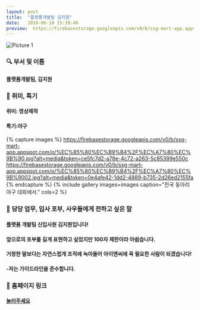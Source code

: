 ```yaml
---
layout: post
title:  "플랫폼개발팀 김지원"
date:   2018-06-10 15:39:40
preview:  https://firebasestorage.googleapis.com/v0/b/ssg-mart-app.appspot.com/o/%EB%8F%99%EA%B8%B0%EC%82%AC%EC%A7%84%2F191910.jpg?alt=media&token=b8351c55-1985-47e5-a55b-d7259b0f04da
---
```


![Picture 1](https://firebasestorage.googleapis.com/v0/b/ssg-mart-app.appspot.com/o/%EC%85%80%EC%B9%B4%2F%EC%A7%80%EC%9B%90.jpg?alt=media&token=ce5fc7d2-a78e-4c72-a263-5c85399e550c)

### 🔍 **부서 및 이름**

#### 플랫폼개발팀, 김지원

### 🔔 **취미, 특기**

#### 취미: 영상제작
    
#### 특기:야구

{% capture images %}
   https://firebasestorage.googleapis.com/v0/b/ssg-mart-app.appspot.com/o/%EC%85%80%EC%B9%B4%2F%EC%A7%80%EC%9B%90.jpg?alt=media&token=ce5fc7d2-a78e-4c72-a263-5c85399e550c
   https://firebasestorage.googleapis.com/v0/b/ssg-mart-app.appspot.com/o/%EC%85%80%EC%B9%B4%2F%EC%A7%80%EC%9B%9002.jpg?alt=media&token=0e4afe42-1dd2-4889-b735-2d26ed2155fa
{% endcapture %}
{% include gallery images=images caption="전국 동아리 야구 대회에서." cols=2 %}


### 🔔 **담당 업무, 입사 포부, 사우들에게 전하고 싶은 말**

#### 플랫폼 개발팀 신입사원 김지원입니다!

#### 앞으로의 포부를 길게 표현하고 싶었지만 100자 제한이라 아쉽습니다.

#### 거창한 말보다는 자연스럽게 조직에 녹아들어 아이앤씨에 꼭 필요한 사람이 되겠습니다!

#### -저는 가이드라인을 준수합니다.

### 🔗 홈페이지 링크
#### [눌러주세요][home]

[home]: http://jiwon17ar.dothome.co.kr/